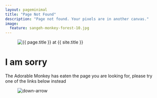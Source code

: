 ```yaml
---
layout: pageminimal
title: "Page Not Found"
description: "Page not found. Your pixels are in another canvas."
image:
  feature: sangeh-monkey-forest-10.jpg
---
```


<figure>
  <img src="{{ site.url }}/images/404.jpg" alt="{{ page.title }} at {{ site.title }}">
</figure>

<div class="text-center">
  <h1>I am sorry</h1>
  <p>The Adorable Monkey has eaten the page you are looking for, please try one of the links below instead</p>
</div>

<figure>
  <img src="{{ site.url }}/images/bg-arrow.png" alt="down-arrow">
</figure>
